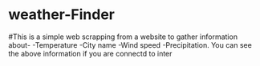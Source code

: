 # weather-Finder
#This is a simple web scrapping from a website to gather information about-
-Temperature
-City name
-Wind speed
-Precipitation.
You can see the above information if you are connectd to inter
